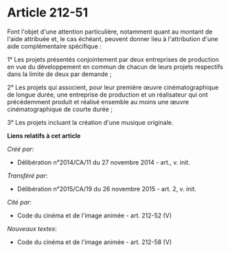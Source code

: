 # Article 212-51

Font l'objet d'une attention particulière, notamment quant au montant de l'aide attribuée et, le cas échéant, peuvent donner
lieu à l'attribution d'une aide complémentaire spécifique : 

1° Les projets présentés conjointement par deux entreprises de production en vue du développement en commun de chacun de
leurs projets respectifs dans la limite de deux par demande ; 

2° Les projets qui associent, pour leur première œuvre cinématographique de longue durée, une entreprise de production et un
réalisateur qui ont précédemment produit et réalisé ensemble au moins une œuvre cinématographique de courte durée ; 

3° Les projets incluant la création d'une musique originale.

**Liens relatifs à cet article**

_Créé par_:

  - Délibération n°2014/CA/11 du 27 novembre 2014 - art., v. init.

_Transféré par_:

  - Délibération n°2015/CA/19 du 26 novembre 2015 - art. 2, v. init.

_Cité par_:

  - Code du cinéma et de l'image animée - art. 212-52 (V)

_Nouveaux textes_:

  - Code du cinéma et de l'image animée - art. 212-58 (V)
